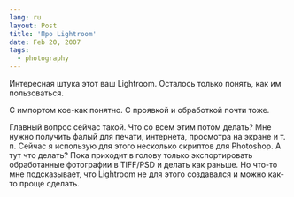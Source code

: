 ```yaml
---
lang: ru
layout: Post
title: 'Про Lightroom'
date: Feb 20, 2007
tags:
  - photography
---
```


Интересная штука этот ваш Lightroom. Осталось только понять, как им пользоваться.

С импортом кое-как понятно. С проявкой и обработкой почти тоже.

Главный вопрос сейчас такой. Что со всем этим потом делать? Мне нужно получить фалый для печати, интернета, просмотра на экране и т. п. Сейчас я использую для этого несколько скриптов для Photoshop. А тут что делать? Пока приходит в голову только экспортировать обработанные фотографии в TIFF/PSD и делать как раньше. Но что-то мне подсказывает, что Lightroom не для этого создавался и можно как-то проще сделать.
